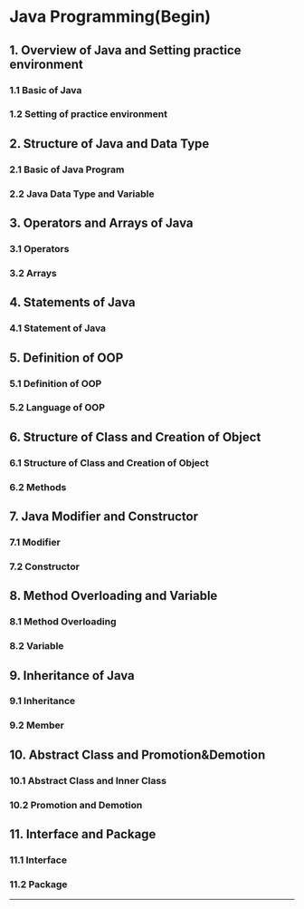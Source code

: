 # Java Programming(Begin)

## 1. Overview of Java and Setting practice environment

### 1.1 Basic of Java

### 1.2 Setting of practice environment

## 2. Structure of Java and Data Type

### 2.1 Basic of Java Program

### 2.2 Java Data Type and Variable

## 3. Operators and Arrays of Java

### 3.1 Operators

### 3.2 Arrays

## 4. Statements of Java

### 4.1 Statement of Java

## 5. Definition of OOP

### 5.1 Definition of OOP

### 5.2 Language of OOP

## 6. Structure of Class and Creation of Object

### 6.1 Structure of Class and Creation of Object

### 6.2 Methods

## 7. Java Modifier and Constructor

### 7.1 Modifier

### 7.2 Constructor

## 8. Method Overloading and Variable

### 8.1 Method Overloading

### 8.2 Variable

## 9. Inheritance of Java

### 9.1 Inheritance

### 9.2 Member

## 10. Abstract Class and Promotion&Demotion

### 10.1 Abstract Class and Inner Class

### 10.2 Promotion and Demotion

## 11. Interface and Package

### 11.1 Interface

### 11.2 Package

---

